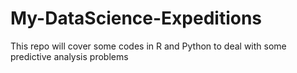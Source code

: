 # My-DataScience-Expeditions
This repo will cover some codes in R and Python to deal with some predictive analysis problems

